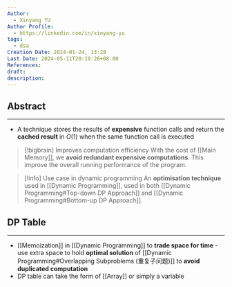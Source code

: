 ```yaml
---
Author:
  - Xinyang YU
Author Profile:
  - https://linkedin.com/in/xinyang-yu
tags:
  - dsa
Creation Date: 2024-01-24, 13:28
Last Date: 2024-05-11T20:19:26+08:00
References: 
draft: 
description: 
---
```

## Abstract
---
- A technique stores the results of **expensive** function calls and return the **cached result** in $O(1)$ when the same function call is executed

>[!bigbrain] Improves computation efficiency
> With the cost of [[Main Memory]], we **avoid redundant expensive computations**. This improve the overall running performance of the program.

>[!info] Use case in dynamic programming
> An **optimisation technique** used in [[Dynamic Programming]], used in both [[Dynamic Programming#Top-down DP Approach]] and [[Dynamic Programming#Bottom-up DP Approach]].
## DP Table
---
- [[Memoization]] in [[Dynamic Programming]] to **trade space for time** - use extra space to hold **optimal solution** of [[Dynamic Programming#Overlapping Subproblems (重复子问题)]] to **avoid duplicated computation**
- DP table can take the form of [[Array]] or simply a variable